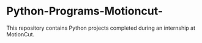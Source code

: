 # Python-Programs-Motioncut-
This repository contains Python projects completed during an internship at MotionCut.
